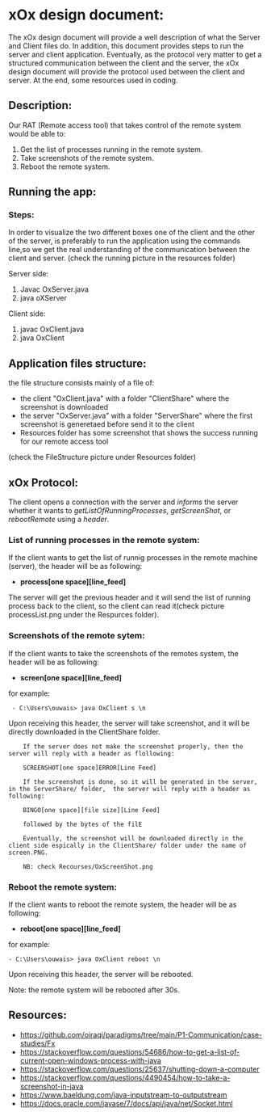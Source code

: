 # xOx design document:

The xOx design document will provide a well description of what the Server and Client files do. In addition, this document provides steps to run the server and client application. Eventually, as the protocol very matter to get a structured communication between the client and the server, the xOx design document will provide the protocol used between the client and server. At the end, some resources used in coding.

## Description:

Our RAT (Remote access tool) that takes control of the remote system would be able to:

1. Get the list of processes running in the remote system.
2. Take screenshots of the remote system.
3. Reboot the remote system.

## Running the app:

### Steps:

In order to visualize the two different boxes one of the client and the other of the server, is preferably to run the application using the commands line,so we get the real understanding of the communication between the client and server. (check the running picture in the resources folder)

Server side:

1. Javac OxServer.java
2. java oXServer

Client side:

1. javac OxClient.java
2. java OxClient

## Application files structure:

the file structure consists mainly of a file of:

- the client "OxClient.java" with a folder "ClientShare" where the screenshot is downloaded
- the server "OxServer.java" with a folder "ServerShare" where the first screenshot is generetaed before send it to the client
- Resources folder has some screenshot that shows the success running for our remote access tool

(check the FileStructure picture under Resources folder)

## xOx Protocol:

The client opens a connection with the server and _informs_ the server whether it wants to _getListOfRunningProcesses_, _getScreenShot_, or _rebootRemote_ using a _header_.

### List of running processes in the remote system:

If the client wants to get the list of runnig processes in the remote machine (server), the header will be as following:

- **process[one space][line_feed]**

The server will get the previous header and it will send the list of running process back to the client, so the client can read it(check picture processList.png under the Respurces folder).

### Screenshots of the remote sytem:

If the client wants to take the screenshots of the remotes system, the header will be as following:

- **screen[one space][line_feed]**

for example:

     - C:\Users\ouwais> java OxClient s \n

Upon receiving this header, the server will take screenshot, and it will be directly downloaded in the ClientShare folder.

        If the server does not make the screenshot properly, then the server will reply with a header as flollowing:

        SCREENSHOT[one space]ERROR[Line Feed]

        If the screenshot is done, so it will be generated in the server, in the ServerShare/ folder,  the server will reply with a header as following:

        BINGO[one space][file size][Line Feed]

        followed by the bytes of the filE

        Eventually, the screenshot will be downloaded directly in the client side espically in the ClientShare/ folder under the name of screen.PNG.

        NB: check Recourses/OxScreenShot.png

### Reboot the remote system:

If the client wants to reboot the remote system, the header will be as following:

- **reboot[one space][line_feed]**

for example:

    - C:\Users\ouwais> java OxClient reboot \n

Upon receiving this header, the server will be rebooted.

Note: the remote system will be rebooted after 30s.

## Resources:

- https://github.com/oiraqi/paradigms/tree/main/P1-Communication/case-studies/Fx
- https://stackoverflow.com/questions/54686/how-to-get-a-list-of-current-open-windows-process-with-java
- https://stackoverflow.com/questions/25637/shutting-down-a-computer
- https://stackoverflow.com/questions/4490454/how-to-take-a-screenshot-in-java
- https://www.baeldung.com/java-inputstream-to-outputstream
- https://docs.oracle.com/javase/7/docs/api/java/net/Socket.html
